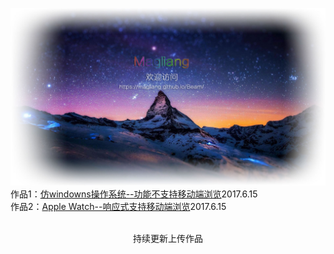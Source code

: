 ![加载中...](https://raw.githubusercontent.com/Magliang/Beam/master/Demo/image/background-img-outline.jpg)
作品1：[仿windowns操作系统--功能不支持移动端浏览](https://magliang.github.io/Beam/OperationOS/login)2017.6.15<br/>
作品2：[Apple Watch--响应式支持移动端浏览](https://magliang.github.io/Beam/iLand/index)2017.6.15<br/>
<br/><center>持续更新上传作品</center><br/>
